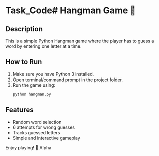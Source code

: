 # Task_Code# Hangman Game 🎯

## Description
This is a simple Python Hangman game where the player has to guess a word by entering one letter at a time.

## How to Run
1. Make sure you have Python 3 installed.
2. Open terminal/command prompt in the project folder.
3. Run the game using:
   ```bash
   python hangman.py
   ```

## Features
- Random word selection
- 6 attempts for wrong guesses
- Tracks guessed letters
- Simple and interactive gameplay

Enjoy playing! 🎉
Alpha
